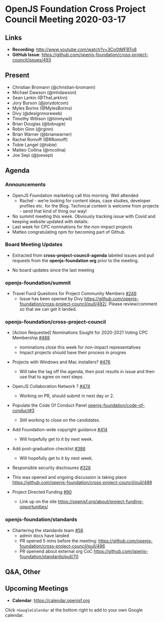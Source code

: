 # OpenJS Foundation Cross Project Council Meeting 2020-03-17

## Links

* **Recording**: http://www.youtube.com/watch?v=3Co0tMFBTo8
* **GitHub Issue**: https://github.com/openjs-foundation/cross-project-council/issues/493

## Present

* Christian Bromann (@christian-bromann)
* Michael Dawson (@mhdawson)
* Sean Larkin (@TheLarkInn)
* Jory Burson (@jorydotcom)
* Myles Borins (@MylesBorins)
* Divy (@designmoreweb)
* Timothy Willison (@timmywil)
* Brian Douglas (@bdougie)
* Robin Ginn (@rginn)
* Brian Warner (@brianwarner)
* Rachel Romoff (@RRomoff)
* Tobie Langel (@tobie)
* Matteo Collina (@mcolina)
* Joe Sepi (@joesepi)


## Agenda

### Announcements

* OpenJS Foundation marketing call this morning. Well attended
  * Rachel - we’re looking for content ideas, case studies, developer profiles etc. for the Blog.
    Technical content is welcome from projects - send that kind of thing our way!
* No summit meeting this week.  Obviously tracking issue with Covid and keeping website
   updated with details.
* Last week for CPC nominations for the non-impact projects
* Matteo congratulating npm for becoming part of Github.

### Board Meeting Updates

* Extracted from **cross-project-council-agenda** labeled issues and pull requests from the **openjs-foundation org** prior to the meeting.

* No board updates since the last meeting

### openjs-foundation/summit

* Travel Fund Questions for Project Community Members [#249](https://github.com/openjs-foundation/summit/issues/249)
  * Issue has been opened by Divy
    https://github.com/openjs-foundation/cross-project-council/pull/492/.  Please
    review/comment so that we can get it landed.

### openjs-foundation/cross-project-council

* \[Action Requested\] Nominations Sought for 2020-2021 Voting CPC Membership  [#488](https://github.com/openjs-foundation/cross-project-council/issues/488)
  * nominations close this week for non-impact representatives
  * Impact projects should have their process in progres

* Projects with Windows and Mac installers? [#476](https://github.com/openjs-foundation/cross-project-council/issues/476)
  * Will take the tag off the agenda, then post results in issue and then
    use that to agree on next steps.

* OpenJS Collaboration Network ? [#474](https://github.com/openjs-foundation/cross-project-council/issues/474)
  * Working on PR, should submit in next day or 2.

* Populate the Code Of Conduct Panel [openjs-foundation/code-of-conduct#3](https://github.com/openjs-foundation/code-of-conduct/issues/3)
  * Still working to close on the candidates.

* Add Foundation-wide copyright guidance [#414](https://github.com/openjs-foundation/cross-project-council/pull/414)
  * Will hopefully get to it by next week.

* Add post-graduation checklist [#386](https://github.com/openjs-foundation/cross-project-council/pull/386)
   * Will hopefully get to it by next week.

* Responsible security disclosures [#326](https://github.com/openjs-foundation/cross-project-council/issues/326)
* This was opened and ongoing discussion is taking place
   https://github.com/openjs-foundation/cross-project-council/pull/489

* Project Directed Funding [#90](https://github.com/openjs-foundation/cross-project-council/issues/90)
  * Link up on the site https://openjsf.org/about/project-funding-opportunities/

### openjs-foundation/standards

* Chartering the standards team [#58](https://github.com/openjs-foundation/standards/issues/58)
  * admin docs have landed
  * PR opened 5 mins before the meeting: https://github.com/openjs-foundation/cross-project-council/pull/496
  * PR openend about external org CoC https://github.com/openjs-foundation/standards/pull/70

## Q&A, Other

## Upcoming Meetings

* **Calendar**: https://calendar.openjsf.org

Click `+GoogleCalendar` at the bottom right to add to your own Google calendar.

